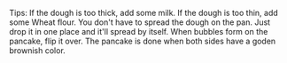 Tips:
If the dough is too thick, add some milk.
If the dough is too thin, add some Wheat flour.
You don't have to spread the dough on the pan. Just drop it in one place and it'll spread by itself. 
When bubbles form on the pancake, flip it over. 
The pancake is done when both sides have a goden brownish color.
